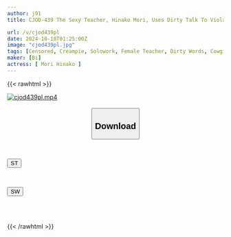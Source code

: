 ```yaml
---
author: j91
title: CJOD-439 The Sexy Teacher, Hinako Mori, Uses Dirty Talk To Violate Our Minds From The Ears, And Gives Us Students A Dirty Lesson In How To Make Our Nerves Melt With Her Tongue Kisses... Hinako Mori

url: /v/cjod439pl
date: 2024-10-18T01:25:00Z
image: "cjod439pl.jpg"
tags: [Censored, Creampie, Solowork, Female Teacher, Dirty Words, Cowgirl, Kiss	]
maker: [Bi]
actress: [ Mori Hinako ]
---
```



{{< rawhtml >}}

<div class="video" data-videoid="KJQ4PZR7KvIz01">
    <a href="javascript:;">
        <img src="/v/cjod439pl/cjod439pl.jpg" width="WIDTH" height="HEIGHT" alt="cjod439pl.mp4" loading="lazy">
    </a>
</div>

<script type="text/javascript" src="https://j91.asia/asset/on-demand-st.js"></script>

<br>
  <link rel="stylesheet" href="https://j91.asia/asset/bs5.css">
  
  <center>
  <button class="btn btn-primary" type="button" data-bs-toggle="collapse" data-bs-target=".multi-collapse" aria-expanded="false" aria-controls="multiCollapseExample1 multiCollapseExample2"><h2>Download</h2></button></center>
</p>
<div class="row">
  <div class="col">
    <div class="collapse multi-collapse" id="multiCollapseExample1">
      <div class="card card-body">
	      	      <br>
<div class="buttons">  
<p><a href="/v/cjod439pl/st.html" target="_blank"><button class="btn-hover color-3"><i class="fa fa-download"></i> ST</button></a></p></div>
    </div>
  </div>
</div>
  <div class="col">
    <div class="collapse multi-collapse" id="multiCollapseExample2">
      <div class="card card-body">
	      <br>
<div class="buttons">
<p><a href="/v/cjod439pl/sw.html" target="_blank"><button class="btn-hover color-2"><i class="fa fa-download"></i> SW</button></a></p></div>
<br><br>
      </div>
    </div>
  </div>
</div>

{{< /rawhtml >}}